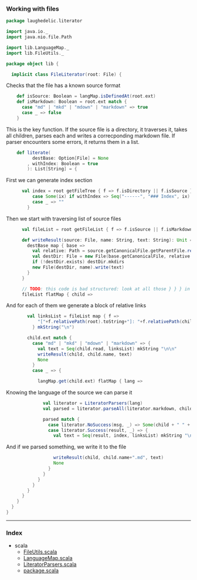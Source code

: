 ### Working with files

```scala
package laughedelic.literator

import java.io._
import java.nio.file.Path

import lib.LanguageMap._
import lib.FileUtils._

package object lib {

  implicit class FileLiterator(root: File) {
```

Checks that the file has a known source format

```scala
    def isSource: Boolean = langMap.isDefinedAt(root.ext)
    def isMarkdown: Boolean = root.ext match {
      case "md" | "mkd" | "mdown" | "markdown" => true
      case _ => false
    }
```

This is the key function. If the source file is a directory, it traverses it, takes all 
children, parses each and writes a correcponding markdown file. If parser encounters some 
errors, it returns them in a list. 


```scala
    def literate(
          destBase: Option[File] = None
        , withIndex: Boolean = true
        ): List[String] = {
```

First we can generate index section

```scala
      val index = root getFileTree { f => f.isDirectory || f.isSource } match {
          case Some(ix) if withIndex => Seq("------", "### Index", ix) mkString "\n\n"
          case _ => ""
        }
```

Then we start with traversing list of source files

```scala
      val fileList = root getFileList { f => f.isSource || f.isMarkdown }

      def writeResult(source: File, name: String, text: String): Unit = {
        destBase map { base =>
          val relative: Path = source.getCanonicalFile.getParentFile.relativePath(root)
          val destDir: File = new File(base.getCanonicalFile, relative.toString)
          if (!destDir.exists) destDir.mkdirs
          new File(destDir, name).write(text) 
        }
      }

      // TODO: this code is bad structured: look at all those } } } in the end... 
      fileList flatMap { child =>
```

And for each of them we generate a block of relative links

```scala
        val linksList = fileList map { f =>
            "["+f.relativePath(root).toString+"]: "+f.relativePath(child).toString+".md"
          } mkString("\n")

        child.ext match {
          case "md" | "mkd" | "mdown" | "markdown" => {
            val text = Seq(child.read, linksList) mkString "\n\n"
            writeResult(child, child.name, text)
            None
          }
          case _ => {

            langMap.get(child.ext) flatMap { lang =>
```

Knowing the language of the source we can parse it

```scala
              val literator = LiteratorParsers(lang)
              val parsed = literator.parseAll(literator.markdown, child.read) 

              parsed match {
                case literator.NoSuccess(msg, _) => Some(child + " " + parsed)
                case literator.Success(result, _) => {
                  val text = Seq(result, index, linksList) mkString "\n\n"
```

And if we parsed something, we write it to the file

```scala
                  writeResult(child, child.name+".md", text)
                  None
                }
              }
            }
          }
        }
      }
    }
  }
}


```


------

### Index

+ scala
  + [FileUtils.scala][FileUtils.scala]
  + [LanguageMap.scala][LanguageMap.scala]
  + [LiteratorParsers.scala][LiteratorParsers.scala]
  + [package.scala][package.scala]

[FileUtils.scala]: FileUtils.scala.md
[LanguageMap.scala]: LanguageMap.scala.md
[LiteratorParsers.scala]: LiteratorParsers.scala.md
[package.scala]: package.scala.md
[Readme.markdown]: Readme.markdown.md